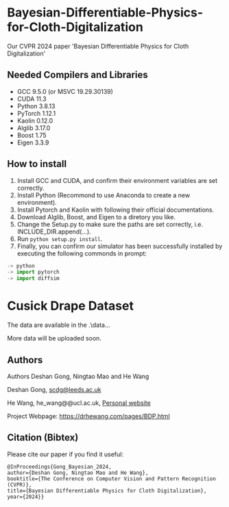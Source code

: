 # Bayesian-Differentiable-Physics-for-Cloth-Digitalization
Our CVPR 2024 paper 'Bayesian Differentiable Physics for Cloth Digitalization'

## Needed Compilers and Libraries

- GCC 9.5.0 (or MSVC 19.29.30139)
- CUDA 11.3
- Python 3.8.13
- PyTorch 1.12.1
- Kaolin 0.12.0
- Alglib 3.17.0
- Boost 1.75
- Eigen 3.3.9

## How to install

1. Install GCC and CUDA, and confirm their environment variables are set correctly.
2. Install Python (Recommond to use Anaconda to create a new environment).
3. Install Pytorch and Kaolin with following their official documentations.
4. Download Alglib, Boost, and Eigen to a diretory you like.
5. Change the Setup.py to make sure the paths are set correctly, i.e. INCLUDE_DIR.append(...).
6. Run `python setup.py install`.
7. Finally, you can confirm our simulator has been successfully installed by executing the following commonds in prompt:

```python
-> python
-> import pytorch
-> import diffsim
```

# Cusick Drape Dataset

The data are available in the .\data\... 

More data will be uploaded soon.

## Authors
Authors
Deshan Gong, Ningtao Mao and He Wang

Deshan Gong, scdg@leeds.ac.uk

He Wang, he_wang@@ucl.ac.uk, [Personal website](https://drhewang.com)

Project Webpage: https://drhewang.com/pages/BDP.html

## Citation (Bibtex)
Please cite our paper if you find it useful:

    @InProceedings{Gong_Bayesian_2024,
    author={Deshan Gong, Ningtao Mao and He Wang},
    booktitle={The Conference on Computer Vision and Pattern Recognition (CVPR)},
    title={Bayesian Differentiable Physics for Cloth Digitalization},
    year={2024}}
